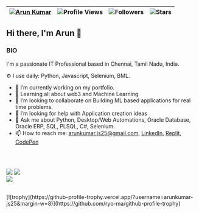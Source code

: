 

| [![Arun Kumar](https://img.shields.io/badge/ArunKumar-JS25-<COLOR>.svg)](https://shields.io/) | ![Profile Views](https://komarev.com/ghpvc/?username=arunkumar-js25&color=green) | ![Followers](https://img.shields.io/github/followers/arunkumar-js25) | ![Stars](https://img.shields.io/github/stars/arunkumar-js25?label=Profile%20Stars&logo=Profile%20stars&logoColor=g) |
--| --| --| --|


## Hi there, I'm Arun 👋

### BIO
I'm a passionate IT Professional based in Chennai, Tamil Nadu, India.

⚙️ I use daily: Python, Javascript, Selenium, BML.
- 🔭 I’m currently working on my portfolio.
- 🌱 Learning all about web3 and Machine Learning
- 👯 I’m looking to collaborate on Building ML based applications for real time problems.
- 🤔 I’m looking for help with Application creation ideas
- 💬 Ask me about Python, Desktop/Web Automations, Oracle Database, Oracle ERP, SQL, PLSQL, C#, Selenium. 
- 📫 How to reach me: arunkumar.js25@gmail.com, [LinkedIn](https://www.linkedin.com/in/arunkumar-js25/), [Replit](https://replit.com/@arunkumar-js25), [CodePen](https://codepen.io/arunkumar-js25)

<br><br>

<!--
[![My GitHub Stats](https://github-readme-stats.vercel.app/api/?username=arunkumar-js25&count_private=true&theme=tokyonight&showicons=true)]()
[![My GitHub Language Stats](https://github-readme-stats.vercel.app/api/top-langs/?username=arunkumar-js25&langs_count=5&theme=tokyonight)]()
-->

![](https://github-readme-stats.vercel.app/api?username=arunkumar-js25&theme=light&hide_border=false&include_all_commits=true&count_private=true)
![](https://github-readme-streak-stats.herokuapp.com/?user=arunkumar-js25&theme=light&hide_border=false)<br/>
![](https://github-readme-stats.vercel.app/api/top-langs/?username=arunkumar-js25&theme=light&hide_border=false&include_all_commits=true&count_private=true&layout=compact)


<br>
[![trophy](https://github-profile-trophy.vercel.app/?username=arunkumar-js25&margin-w=8)](https://github.com/ryo-ma/github-profile-trophy)


<br>

